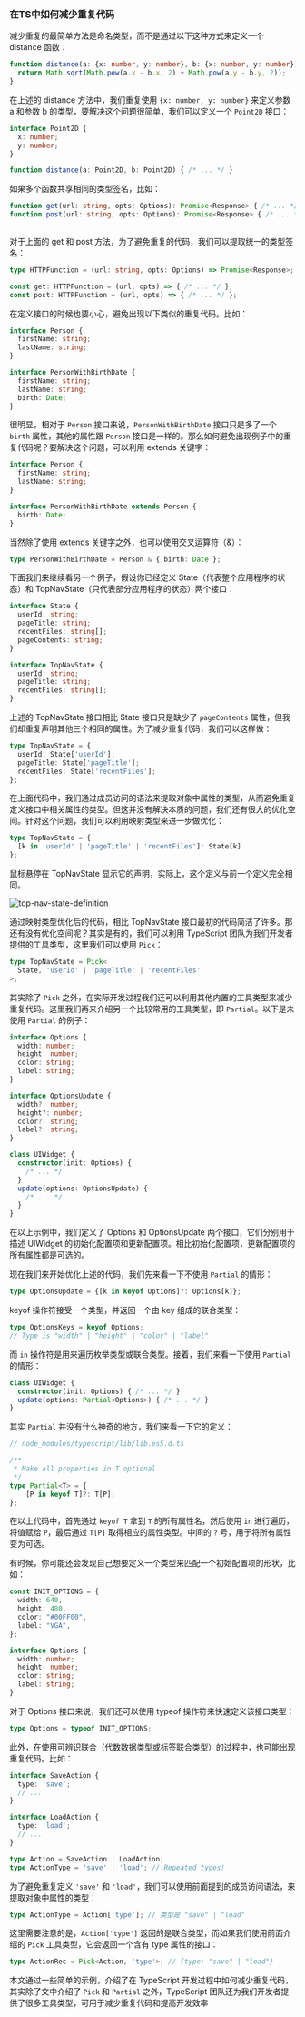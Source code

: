 ### 在TS中如何减少重复代码

减少重复的最简单方法是命名类型，而不是通过以下这种方式来定义一个 distance 函数：

```ts
function distance(a: {x: number, y: number}, b: {x: number, y: number}) { 
  return Math.sqrt(Math.pow(a.x - b.x, 2) + Math.pow(a.y - b.y, 2));
}

```

在上述的 distance 方法中，我们重复使用 `{x: number, y: number}` 来定义参数 a 和参数 b 的类型，要解决这个问题很简单，我们可以定义一个 `Point2D` 接口：

```ts
interface Point2D { 
  x: number;
  y: number;
}

function distance(a: Point2D, b: Point2D) { /* ... */ }

```

如果多个函数共享相同的类型签名，比如：

```ts
function get(url: string, opts: Options): Promise<Response> { /* ... */ } 
function post(url: string, opts: Options): Promise<Response> { /* ... */ }
	
```

对于上面的 get 和 post 方法，为了避免重复的代码，我们可以提取统一的类型签名：

```ts
type HTTPFunction = (url: string, opts: Options) => Promise<Response>; 

const get: HTTPFunction = (url, opts) => { /* ... */ };
const post: HTTPFunction = (url, opts) => { /* ... */ };
```

在定义接口的时候也要小心，避免出现以下类似的重复代码。比如：

```ts
interface Person {
  firstName: string;
  lastName: string;
}

interface PersonWithBirthDate {
  firstName: string;
  lastName: string;
  birth: Date;
}

```

很明显，相对于 `Person` 接口来说，`PersonWithBirthDate` 接口只是多了一个 `birth` 属性，其他的属性跟 `Person` 接口是一样的。那么如何避免出现例子中的重复代码呢？要解决这个问题，可以利用 extends 关键字：

```ts
interface Person { 
  firstName: string; 
  lastName: string;
}

interface PersonWithBirthDate extends Person { 
  birth: Date;
}

```

当然除了使用 extends 关键字之外，也可以使用交叉运算符（&）：

```ts
type PersonWithBirthDate = Person & { birth: Date };

```

下面我们来继续看另一个例子，假设你已经定义 State（代表整个应用程序的状态）和 TopNavState（只代表部分应用程序的状态）两个接口：

```ts
interface State {
  userId: string;
  pageTitle: string;
  recentFiles: string[];
  pageContents: string;
}

interface TopNavState {
  userId: string;
  pageTitle: string;
  recentFiles: string[];
}

```

上述的 TopNavState 接口相比 State 接口只是缺少了 `pageContents` 属性，但我们却重复声明其他三个相同的属性。为了减少重复代码，我们可以这样做：

```ts
type TopNavState = {
  userId: State['userId']; 
  pageTitle: State['pageTitle']; 
  recentFiles: State['recentFiles'];
};

```

在上面代码中，我们通过成员访问的语法来提取对象中属性的类型，从而避免重复定义接口中相关属性的类型。但这并没有解决本质的问题，我们还有很大的优化空间。针对这个问题，我们可以利用映射类型来进一步做优化：

```ts
type TopNavState = {
  [k in 'userId' | 'pageTitle' | 'recentFiles']: State[k]
};

```

鼠标悬停在 TopNavState 显示它的声明，实际上，这个定义与前一个定义完全相同。



![top-nav-state-definition](https://user-gold-cdn.xitu.io/2020/5/27/172537da07ab1120?imageView2/0/w/1280/h/960/format/webp/ignore-error/1)



通过映射类型优化后的代码，相比 TopNavState 接口最初的代码简洁了许多。那还有没有优化空间呢？其实是有的，我们可以利用 TypeScript 团队为我们开发者提供的工具类型，这里我们可以使用 `Pick`：

```ts
type TopNavState = Pick<
  State, 'userId' | 'pageTitle' | 'recentFiles'
>;

```

其实除了 `Pick` 之外，在实际开发过程我们还可以利用其他内置的工具类型来减少重复代码。这里我们再来介绍另一个比较常用的工具类型，即 `Partial`。以下是未使用 `Partial` 的例子：

```ts
interface Options {
  width: number;
  height: number;
  color: string;
  label: string;
}

interface OptionsUpdate {
  width?: number;
  height?: number;
  color?: string;
  label?: string;
}

class UIWidget {
  constructor(init: Options) {
    /* ... */
  }
  update(options: OptionsUpdate) {
    /* ... */
  }
}

```

在以上示例中，我们定义了 Options 和 OptionsUpdate 两个接口，它们分别用于描述 UIWidget 的初始化配置项和更新配置项。相比初始化配置项，更新配置项的所有属性都是可选的。

现在我们来开始优化上述的代码，我们先来看一下不使用 `Partial` 的情形：

```ts
type OptionsUpdate = {[k in keyof Options]?: Options[k]};

```

keyof 操作符接受一个类型，并返回一个由 key 组成的联合类型：

```ts
type OptionsKeys = keyof Options;
// Type is "width" | "height" | "color" | "label"

```

而 `in` 操作符是用来遍历枚举类型或联合类型。接着，我们来看一下使用 `Partial` 的情形：

```ts
class UIWidget {
  constructor(init: Options) { /* ... */ } 
  update(options: Partial<Options>) { /* ... */ }
}

```

其实 `Partial` 并没有什么神奇的地方，我们来看一下它的定义：

```ts
// node_modules/typescript/lib/lib.es5.d.ts

/**
 * Make all properties in T optional
 */
type Partial<T> = {
    [P in keyof T]?: T[P];
};

```

在以上代码中，首先通过 `keyof T` 拿到 `T` 的所有属性名，然后使用 `in` 进行遍历，将值赋给 `P`，最后通过 `T[P]` 取得相应的属性类型。中间的 `?` 号，用于将所有属性变为可选。

有时候，你可能还会发现自己想要定义一个类型来匹配一个初始配置项的形状，比如：

```ts
const INIT_OPTIONS = {
  width: 640,
  height: 480,
  color: "#00FF00",
  label: "VGA",
};

interface Options {
  width: number;
  height: number;
  color: string;
  label: string;
}

```

对于 Options 接口来说，我们还可以使用 typeof 操作符来快速定义该接口类型：

```ts
type Options = typeof INIT_OPTIONS;

```

此外，在使用可辨识联合（代数数据类型或标签联合类型）的过程中，也可能出现重复代码。比如：

```ts
interface SaveAction { 
  type: 'save';
  // ...
}

interface LoadAction {
  type: 'load';
  // ...
}

type Action = SaveAction | LoadAction;
type ActionType = 'save' | 'load'; // Repeated types!

```

为了避免重复定义 `'save'` 和 `'load'`，我们可以使用前面提到的成员访问语法，来提取对象中属性的类型：

```ts
type ActionType = Action['type']; // 类型是 "save" | "load"

```

这里需要注意的是，`Action['type']` 返回的是联合类型，而如果我们使用前面介绍的 `Pick` 工具类型，它会返回一个含有 type 属性的接口：

```ts
type ActionRec = Pick<Action, 'type'>; // {type: "save" | "load"}

```

本文通过一些简单的示例，介绍了在 TypeScript 开发过程中如何减少重复代码，其实除了文中介绍了 `Pick` 和 `Partial` 之外，TypeScript 团队还为我们开发者提供了很多工具类型，可用于减少重复代码和提高开发效率


